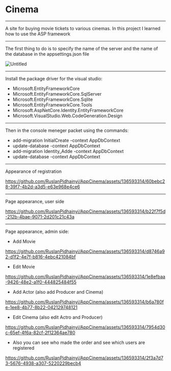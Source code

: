 # Cinema
----
A site for buying movie tickets to various cinemas. In this project I learned how to use the ASP framework

----
The first thing to do is to specify the name of the server and the name of the database in the appsettings.json file

![Untitled](https://github.com/RuslanPidhainyi/AppCinema/assets/136593314/9ae5b41b-e96d-49c8-b719-8d10ea2b4272)

----
Install the package driver for the visual studio:
- Microsoft.EntityFrameworkCore			
- Microsoft.EntityFrameworkCore.SqlServer 		 
- Microsoft.EntityFrameworkCore.Sqlite 		
- Microsoft.EntityFrameworkCore.Tools			
- Microsoft.AspNetCore.Identity.EntityFrameworkCore	
- Microsoft.VisualStudio.Web.CodeGeneration.Design

----

Then in the console meneger packet using the commands:
- add-migration InitialCreate -context AppDbContext
- update-database -context AppDbContext
- add-migration Identity_Adde -context AppDbContext
- update-database -context AppDbContext

---
Appearance of registration

https://github.com/RuslanPidhainyi/AppCinema/assets/136593314/60bebc28-39f7-4b2d-a3d5-e63e968e4ce6

----
Page appearance, user side

https://github.com/RuslanPidhainyi/AppCinema/assets/136593314/b22f7f5d-212b-4bae-9071-2d201c21c43a

----
Page appearance, admin side:

- Add Movie

https://github.com/RuslanPidhainyi/AppCinema/assets/136593314/d8746a92-d1f2-4e7f-b816-4ebc421084bf


- Edit Movie 

https://github.com/RuslanPidhainyi/AppCinema/assets/136593314/1e8efbaa-9426-48e2-a1f0-444825484f55


- Add Actor (also add Producer and Cinema)

https://github.com/RuslanPidhainyi/AppCinema/assets/136593314/b6a780fe-1ee8-4b77-8b22-042129748121


- Edit Cinema (also edit Actro and Producer)

https://github.com/RuslanPidhainyi/AppCinema/assets/136593314/7954d30c-65ef-4f6a-82cf-2f12364ae780


- Also you can see who made the order and see which users are registered

https://github.com/RuslanPidhainyi/AppCinema/assets/136593314/2f3a7d73-5676-4938-a307-5220229becb4






